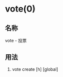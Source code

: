 # vote(0)

## 名称

vote - 投票

## 用法

1. vote create [<hours>h] [global] 
<title>
<choice1>
<choice2>
<choice3>
...

2. vote list
3. vote view <投票编号>
4. vote select <投票编号> <选项编号>
5. vote close <投票编号>
6. vote delete <投票编号>

## 描述

群投票

## 示例
```
vote create 24h global
114514
哼哼哼
啊啊啊啊啊啊啊啊啊啊啊啊啊啊啊啊
```
创建一个投票，有效期为24小时，投票公开，标题为"114514"，选项分别为:"哼哼哼" "啊啊啊啊啊啊啊啊啊啊啊啊啊啊啊啊"
homo特有的无处不在(喜)
投票被homo撅了(悲)

```
vote list
```
列出所有投票

```
vote view 1
```
查看编号为1的投票

```
vote select 1 1
```
为编号为1的投票投第一个项

```
vote close 1
```
结束编号为1的投票

```
vote delete 1
```
删除编号为1的投票
